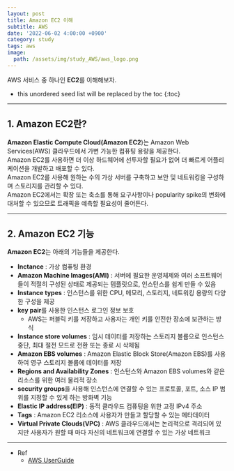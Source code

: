 ```yaml
---
layout: post
title: Amazon EC2 이해
subtitle: AWS
date: '2022-06-02 4:00:00 +0900'
category: study
tags: aws
image:
  path: /assets/img/study_AWS/aws_logo.png
---
```


AWS 서비스 중 하나인 **EC2**를 이해해보자.

<!--more-->

* this unordered seed list will be replaced by the toc
{:toc}

<hr/>

## 1. Amazon EC2란?

**Amazon Elastic Compute Cloud(Amazon EC2**)는 Amazon Web Services(AWS) 클라우드에서 가변 가능한 컴퓨팅 용량을 제공한다.<br>
Amazon EC2를 사용하면 더 이상 하드웨어에 선투자할 필요가 없어 더 빠르게 어플리케이션을 개발하고 배포할 수 있다.<br>
Amazon EC2를 사용해 원하는 수의 가상 서버를 구축하고 보안 및 네트워킹을 구성하며 스토리지를 관리할 수 있다.<br>
Amazon EC2에서는 확장 또는 축소를 통해 요구사항이나 popularity spike의 변화에 대처할 수 있으므로 트래픽을 예측할 필요성이 줄어든다.

<hr/>

## 2. Amazon EC2 기능

**Amazon EC2**는 아래의 기능들을 제공한다.

* **Inctance** : 가상 컴퓨팅 환경
* **Amazon Machine Images(AMI)** : 서버에 필요한 운영체제와 여러 소프트웨어들이 적절히 구성된 상태로 제공되는 템플릿으로, 인스턴스를 쉽게 만들 수 있음
* **Instance types** : 인스턴스를 위한 CPU, 메모리, 스토리지, 네트워킹 용량의 다양한 구성을 제공
* **key pair**를 사용한 인스턴스 로그인 정보 보호
  + AWS는 퍼블릭 키를 저장하고 사용자는 개인 키를 안전한 장소에 보관하는 방식
* **Instance store volumes** : 임시 데이터를 저장하는 스토리지 볼륨으로 인스턴스 중단, 최대 절전 모드로 전환 또는 종료 시 삭제됨
* **Amazon EBS volumes** : Amazon Elastic Block Store(Amazon EBS)를 사용하여 영구 스토리지 볼륨에 데이터를 저장
* **Regions and Availability Zones** : 인스턴스와 Amazon EBS volumes와 같은 리소스를 위한 여러 물리적 장소
* **security groups**을 사용해 인스턴스에 연결할 수 있는 프로토콜, 포트, 소스 IP 범위를 지정할 수 있게 하는 방화벽 기능
* **Elastic IP address(EIP)** : 동적 클라우드 컴퓨팅을 위한 고정 IPv4 주소
* **Tags** : Amazon EC2 리소스에 사용자가 만들고 할당할 수 있는 메타데이터
* **Virtual Private Clouds(VPC)** : AWS 클라우드에서는 논리적으로 격리되어 있지만 사용자가 원할 때 마다 자신의 네트워크에 연결할 수 있는 가상 네트워크

<hr/>

* Ref
  - [AWS UserGuide](https://docs.aws.amazon.com/ko_kr/AWSEC2/latest/UserGuide/concepts.html)